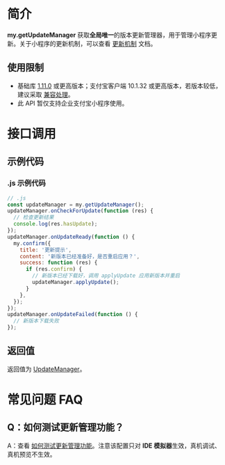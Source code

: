 # 简介

**my.getUpdateManager** 获取**全局唯一**的版本更新管理器，用于管理小程序更新。关于小程序的更新机制，可以查看 [更新机制](https://opendocs.alipay.com/support/01rb0k) 文档。

## 使用限制

- 基础库 [1.11.0](https://opendocs.alipay.com/mini/framework/lib) 或更高版本；支付宝客户端 10.1.32 或更高版本，若版本较低，建议采取 [兼容处理](https://opendocs.alipay.com/mini/framework/compatibility)。
- 此 API 暂仅支持企业支付宝小程序使用。

# 接口调用

## 示例代码

### .js 示例代码

```javascript
// .js
const updateManager = my.getUpdateManager();
updateManager.onCheckForUpdate(function (res) {
  // 检查更新结果
  console.log(res.hasUpdate);
});
updateManager.onUpdateReady(function () {
  my.confirm({
    title: '更新提示',
    content: '新版本已经准备好，是否重启应用？',
    success: function (res) {
      if (res.confirm) {
        // 新版本已经下载好，调用 applyUpdate 应用新版本并重启
        updateManager.applyUpdate();
      }
    },
  });
});
updateManager.onUpdateFailed(function () {
  // 新版本下载失败
});
```

## 返回值

返回值为 [UpdateManager](https://opendocs.alipay.com/mni/api/ngwgfi)。

# 常见问题 FAQ

## Q：如何测试更新管理功能？

A：查看 [如何测试更新管理功能](https://opendocs.alipay.com/support/01rb3e)。注意该配置只对 **IDE 模拟器**生效，真机调试、真机预览不生效。
